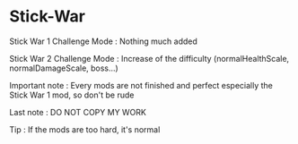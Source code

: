 # Stick-War

Stick War 1 Challenge Mode : Nothing much added

Stick War 2 Challenge Mode : Increase of the difficulty (normalHealthScale, normalDamageScale, boss...)

Important note : Every mods are not finished and perfect especially the Stick War 1 mod, so don't be rude

Last note : DO NOT COPY MY WORK

Tip : If the mods are too hard, it's normal
